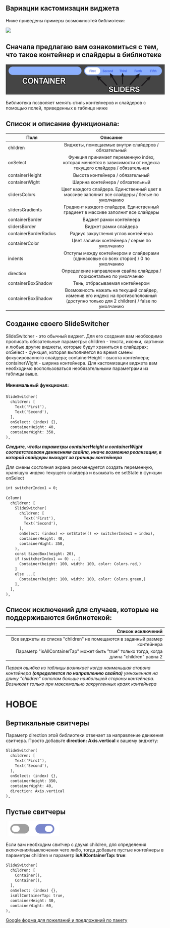 ## Вариации кастомизации виджета

Ниже приведены примеры возможностей библиотеки:

![](.github/switchers_example.gif)

## Сначала предлагаю вам ознакомиться с тем, что такое контейнер и слайдеры в библиотеке

![](.github/container_sliders.png)

Библиотека позволяет менять стиль контейнеров и слайдеров с помощью полей, приведенных в таблице ниже

## Список и описание функционала:

| Поля                  | Описание                                         |
| --------------------- |:------------------------------------------------:|
| children              | Виджеты, помещаемые внутри слайдеров / обязательный |
| onSelect              | Функция принимает переменную index, которая меняется в зависимости от индекса текущего слайдера / обязательная|
| containerHeight       | Высота контейнера / обязательный |
| containerWight        | Ширина контейнера / обязательный |
| slidersColors         | Цвет каждого слайдера. Единственный цвет в массиве заполнит все слайдеры / белые по умолчанию |
| slidersGradients      | Градиент каждого слайдера. Единственный градиент в массиве заполнит все слайдеры |
| containerBorder       | Виджет рамки контейнера |
| slidersBorder         | Виджет рамки слайдера |
| containerBorderRadius | Радиус закругления углов контейнера |
| containerColor        | Цвет заливки контейнера / серые по умолчанию |
| indents               | Отступы между контейнером и слайдерами (одинаковые со всех сторон) / 0 по умолчанию |
| direction             | Определение направления свайпа слайдера / горизонтально по умолчанию |
| containerBoxShadow    | Тень, отбрасываемая контейнером |
| containerBoxShadow    | Возможность нажать на текущий слайдер, изменив его индекс на противоположный (доступно только для 2 children) / false по умолчанию |

## Создание своего SlideSwitcher

SlideSwitcher - это обычный виджет. Для его создания вам необходимо прописать обязательные параметры:
children - текста, иконки, картинки и любые другие виджеты, которые будут храниться в слайдерах;
onSelect - функция, которая выполняется во время смены фокусированного слайдера;
containerHeight - высота контейнера; containerWight - ширина контейнера. Для кастомизации виджета
вам необходимо воспользоваться необязательными параметрами из таблицы выше.

#### Минимальный функционал:

```
SlideSwitcher(
  children: [
    Text('First'),
    Text('Second'),
  ],
  onSelect: (index) {},
  containerHeight: 40,
  containerWight: 350,
),
```

***Следите, чтобы параметры containerHeight и containerWight соответствовали движениям свайпа, иначе возможна реализация, в которой слайдеры выходят за границы контейнера***

Для смены состояния экрана рекомендуется создать переменную, хранящую индекс текущего слайдера и вызывать ее setState
в функции onSelect

```
int switcherIndex1 = 0;

Column(
  children: [
    SlideSwitcher(
      children: [
        Text('First'),
        Text('Second'),
      ],
      onSelect: (index) => setState(() => switcherIndex1 = index),
      containerHeight: 40,
      containerWight: 350,
    ),
    const SizedBox(height: 20),
    if (switcherIndex1 == 0) ...[
      Container(height: 100, width: 100, color: Colors.red,)
    ]
    else ...[
      Container(height: 100, width: 100, color: Colors.green,)
    ],
  ],
),
```

## Список исключений для случаев, которые не поддерживаются библиотекой:

| Список исключений |
| ------------:|
| Все виджеты из списка "children" не помещаются в заданный размер контейнера |
| Параметр "isAllContainerTap" может быть "true" только тогда, когда длина "children" равна 2 |

*Первая ошибка из таблицы возникает когда наименьшая сторона контейнера*
***(определяется по направлению свайпа)***
*умноженная на длину "children" пополам больше наибольшей стороны контейнера.*
*Возникает только при максимально закругленных краях контейнера*

# НОВОЕ
## Вертикальные свитчеры

Параметр direction этой библиотеки отвечает за направление движения свитчера.
Просто добавьте **direction: Axis.vertical** к вашему виджету:

```
SlideSwitcher(
  children: [
    Text('First'),
    Text('Second'),
  ],
  onSelect: (index) {},
  containerHeight: 350,
  containerWight: 40,
  direction: Axis.vertical
),
```

## Пустые свитчеры

![](.github/switch_on.png)

Если вам необходим свитчер с двумя children, для определения включения/выключения чего либо, тогда
добавьте пустые контейнеры в параметры children и параметр **isAllContainerTap: true**:

```
SlideSwitcher(
  children: [
    Container(),
    Container(),
  ],
  onSelect: (index) {},
  isAllContainerTap: true,
  containerHeight: 30,
  containerWight: 60,
),
```

[Google форма для пожеланий и предложений по пакету](https://forms.gle/3Hghayy4yTnj1mjt7)